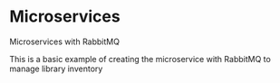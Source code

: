# Microservices
Microservices with RabbitMQ

This is a basic example of creating the microservice with RabbitMQ to manage library inventory
